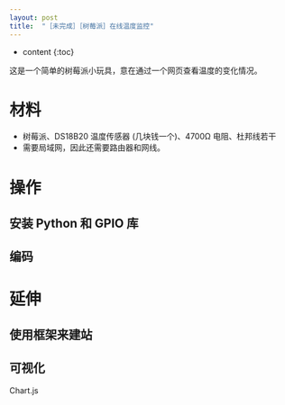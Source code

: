 ```yaml
---
layout: post
title:  "［未完成］［树莓派］在线温度监控"
---
```

* content
{:toc}

这是一个简单的树莓派小玩具，意在通过一个网页查看温度的变化情况。

# 材料

* 树莓派、DS18B20 温度传感器 (几块钱一个)、4700Ω 电阻、杜邦线若干
* 需要局域网，因此还需要路由器和网线。

# 操作

## 安装 Python 和 GPIO 库

## 编码

# 延伸

## 使用框架来建站

## 可视化

Chart.js
